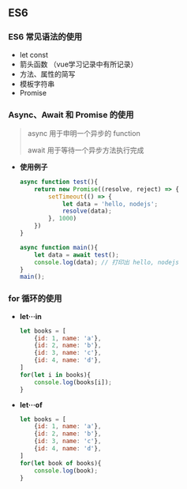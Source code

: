 ## ES6

### ES6 常见语法的使用

- let const
- 箭头函数 （vue学习记录中有所记录）
- 方法、属性的简写
- 模板字符串
- Promise

### Async、Await 和 Promise 的使用

> async 用于申明一个异步的 function
>
> await 用于等待一个异步方法执行完成

- **使用例子**

  ```js
  async function test(){
      return new Promise((resolve, reject) => {
          setTimeout(() => {
              let data = 'hello, nodejs';
              resolve(data);
          }, 1000)
      })
  }
  
  async function main(){
      let data = await test();
      console.log(data); // 打印出 hello, nodejs
  }
  main();
  ```


### for 循环的使用

- **let···in**

  ```js
  let books = [
      {id: 1, name: 'a'},
      {id: 2, name: 'b'},
      {id: 3, name: 'c'},
      {id: 4, name: 'd'},
  ]
  for(let i in books){
      console.log(books[i]);
  }
  ```

- **let···of**

  ```js
  let books = [
      {id: 1, name: 'a'},
      {id: 2, name: 'b'},
      {id: 3, name: 'c'},
      {id: 4, name: 'd'},
  ]
  for(let book of books){
      console.log(book);
  }
  ```

  